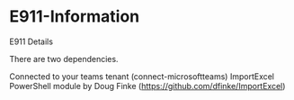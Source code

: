 # E911-Information
E911 Details

There are two dependencies.

Connected to your teams tenant (connect-microsoftteams)
ImportExcel PowerShell module by Doug Finke (https://github.com/dfinke/ImportExcel)
